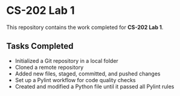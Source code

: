 # CS-202 Lab 1

This repository contains the work completed for **CS-202 Lab 1**.

## Tasks Completed
- Initialized a Git repository in a local folder  
- Cloned a remote repository  
- Added new files, staged, committed, and pushed changes  
- Set up a Pylint workflow for code quality checks  
- Created and modified a Python file until it passed all Pylint rules  
